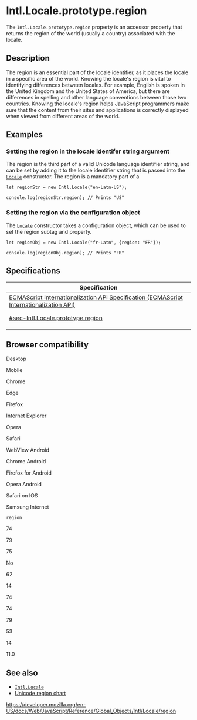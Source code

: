 # Intl.Locale.prototype.region

The `Intl.Locale.prototype.region` property is an accessor property that returns the region of the world (usually a country) associated with the locale.

## Description

The region is an essential part of the locale identifier, as it places the locale in a specific area of the world. Knowing the locale's region is vital to identifying differences between locales. For example, English is spoken in the United Kingdom and the United States of America, but there are differences in spelling and other language conventions between those two countries. Knowing the locale's region helps JavaScript programmers make sure that the content from their sites and applications is correctly displayed when viewed from different areas of the world.

## Examples

### Setting the region in the locale identifer string argument

The region is the third part of a valid Unicode language identifier string, and can be set by adding it to the locale identifier string that is passed into the [`Locale`](locale) constructor. The region is a mandatory part of a

    let regionStr = new Intl.Locale("en-Latn-US");

    console.log(regionStr.region); // Prints "US"

### Setting the region via the configuration object

The [`Locale`](locale) constructor takes a configuration object, which can be used to set the region subtag and property.

    let regionObj = new Intl.Locale("fr-Latn", {region: "FR"});

    console.log(regionObj.region); // Prints "FR"

## Specifications

<table><thead><tr class="header"><th>Specification</th></tr></thead><tbody><tr class="odd"><td><a href="https://tc39.es/ecma402/#sec-Intl.Locale.prototype.region">ECMAScript Internationalization API Specification (ECMAScript Internationalization API) 
<br/>

<span class="small">#sec-Intl.Locale.prototype.region</span></a></td></tr></tbody></table>

## Browser compatibility

Desktop

Mobile

Chrome

Edge

Firefox

Internet Explorer

Opera

Safari

WebView Android

Chrome Android

Firefox for Android

Opera Android

Safari on IOS

Samsung Internet

`region`

74

79

75

No

62

14

74

74

79

53

14

11.0

## See also

-   [`Intl.Locale`](../locale)
-   [Unicode region chart](https://www.unicode.org/cldr/charts/latest/supplemental/territory_containment_un_m_49.html)

<a href="https://developer.mozilla.org/en-US/docs/Web/JavaScript/Reference/Global_Objects/Intl/Locale/region" class="_attribution-link">https://developer.mozilla.org/en-US/docs/Web/JavaScript/Reference/Global_Objects/Intl/Locale/region</a>
